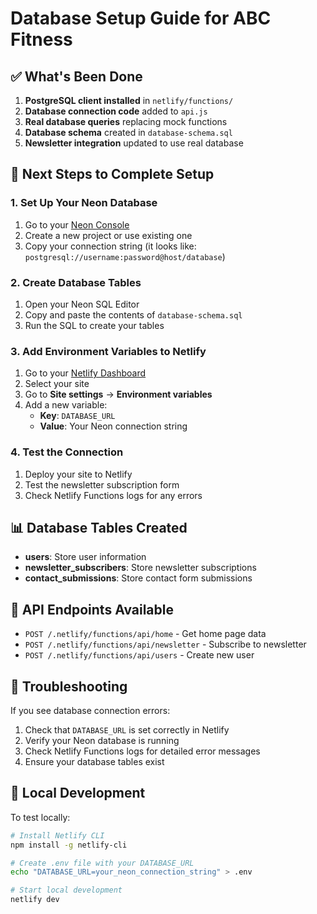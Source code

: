 # Database Setup Guide for ABC Fitness

## ✅ What's Been Done

1. **PostgreSQL client installed** in `netlify/functions/`
2. **Database connection code** added to `api.js`
3. **Real database queries** replacing mock functions
4. **Database schema** created in `database-schema.sql`
5. **Newsletter integration** updated to use real database

## 🔧 Next Steps to Complete Setup

### 1. Set Up Your Neon Database

1. Go to your [Neon Console](https://console.neon.tech)
2. Create a new project or use existing one
3. Copy your connection string (it looks like: `postgresql://username:password@host/database`)

### 2. Create Database Tables

1. Open your Neon SQL Editor
2. Copy and paste the contents of `database-schema.sql`
3. Run the SQL to create your tables

### 3. Add Environment Variables to Netlify

1. Go to your [Netlify Dashboard](https://app.netlify.com)
2. Select your site
3. Go to **Site settings** → **Environment variables**
4. Add a new variable:
   - **Key**: `DATABASE_URL`
   - **Value**: Your Neon connection string

### 4. Test the Connection

1. Deploy your site to Netlify
2. Test the newsletter subscription form
3. Check Netlify Functions logs for any errors

## 📊 Database Tables Created

- **users**: Store user information
- **newsletter_subscribers**: Store newsletter subscriptions
- **contact_submissions**: Store contact form submissions

## 🔗 API Endpoints Available

- `POST /.netlify/functions/api/home` - Get home page data
- `POST /.netlify/functions/api/newsletter` - Subscribe to newsletter
- `POST /.netlify/functions/api/users` - Create new user

## 🐛 Troubleshooting

If you see database connection errors:

1. Check that `DATABASE_URL` is set correctly in Netlify
2. Verify your Neon database is running
3. Check Netlify Functions logs for detailed error messages
4. Ensure your database tables exist

## 🚀 Local Development

To test locally:

```bash
# Install Netlify CLI
npm install -g netlify-cli

# Create .env file with your DATABASE_URL
echo "DATABASE_URL=your_neon_connection_string" > .env

# Start local development
netlify dev
```
